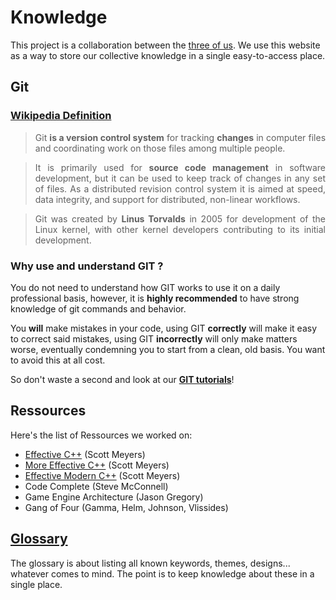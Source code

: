 # Knowledge

This project is a collaboration between the [three of us](team.md). We use this website as a 
way to store our collective knowledge in a single easy-to-access place.

## Git

### [Wikipedia Definition](https://en.wikipedia.org/wiki/Git)
<div style="text-align:justify">

> Git **is a version control system** for tracking 
**changes** in computer files and coordinating 
work on those files among multiple people.

> It is primarily used for **source code
 management** in software development,
  but it can be used to keep track of 
  changes in any set of files. As a 
  distributed revision control system it is
   aimed at speed, data integrity, and 
   support for distributed, non-linear 
   workflows.
    
> Git was created by **Linus Torvalds** in 
   2005 for development of the Linux 
   kernel, with other kernel developers 
   contributing to its initial development.
   
</div>

### Why use and understand GIT ?

You do not need to understand how GIT works to use it on a daily professional basis, 
however, it is **highly recommended** to have strong knowledge
of git commands and behavior.

You **will** make mistakes in your code, using GIT **correctly**
will make it easy to correct said mistakes, using GIT **incorrectly** 
will only make matters worse, 
eventually condemning you to start from a clean, old basis. You want to avoid this at all cost.

So don't waste a second and look at our **[GIT tutorials](gittutorials.md)**!

## Ressources

Here's the list of Ressources we worked on:
+ [Effective C++](effectivemoderncpp.md) (Scott Meyers)
+ [More Effective C++]([More-Effective-Cpp]-Index) (Scott Meyers)
+ [Effective Modern C++](effectivemoderncpp.md) (Scott Meyers)
+ Code Complete (Steve McConnell)
+ Game Engine Architecture (Jason Gregory)
+ Gang of Four (Gamma, Helm, Johnson, Vlissides)

## [Glossary](glossary.md)

The glossary is about listing all known keywords, themes, designs... whatever comes to mind.
The point is to keep knowledge about these in a single place.